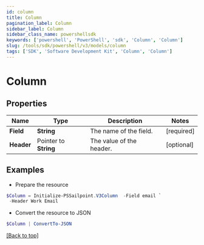 ```yaml
---
id: column
title: Column
pagination_label: Column
sidebar_label: Column
sidebar_class_name: powershellsdk
keywords: ['powershell', 'PowerShell', 'sdk', 'Column', 'Column'] 
slug: /tools/sdk/powershell/v3/models/column
tags: ['SDK', 'Software Development Kit', 'Column', 'Column']
---
```



# Column

## Properties

Name | Type | Description | Notes
------------ | ------------- | ------------- | -------------
**Field** |  **String** | The name of the field.  | [required]
**Header** |  Pointer to **String** | The value of the header.  | [optional] 

## Examples

- Prepare the resource
```powershell
$Column = Initialize-PSSailpoint.V3Column  -Field email `
 -Header Work Email
```

- Convert the resource to JSON
```powershell
$Column | ConvertTo-JSON
```


[[Back to top]](#) 


